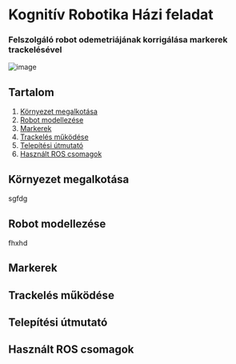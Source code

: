 # Kognitív Robotika Házi feladat
### Felszolgáló robot odemetriájának korrigálása markerek trackelésével
![image](https://github.com/ArminKaroly/Kog_Rob_HF/assets/62290156/87faf514-7485-459b-ba44-3918a837b195)

## Tartalom
1. [Környezet megalkotása](#elsofejezet)
2. [Robot modellezése](#masodikfejezet)
3. [Markerek](#harmadikfejezet)
4. [Trackelés működése](#negyedikfejezet)
5. [Telepítési útmutató](#otodikfejezet)
6. [Használt ROS csomagok](#hatodikfejezet)



## Környezet megalkotása <a name="elsofejezet"></a>
sgfdg
## Robot modellezése <a name="masodikfejezet"></a>
fhxhd
## Markerek <a name="harmadikfejezet"></a>
## Trackelés működése <a name="negyedikfejezet"></a>
## Telepítési útmutató <a name="otodikfejezet"></a>
## Használt ROS csomagok <a name="hatodikfejezet"></a>

